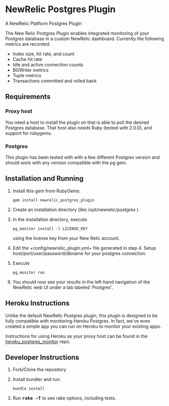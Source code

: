 NewRelic Postgres Plugin
========================

A NewRelic Platform Postgres Plugin

The New Relic Postgres Plugin enables integrated monitoring of your Postgres database in a custom NewRelic dashboard. Currently the following metrics are recorded:

* Index size, hit rate, and count
* Cache hit rate
* Idle and active connection counts
* BGWriter metrics
* Tuple metrics
* Transactions committed and rolled back

## Requirements

### Proxy host

You need a host to install the plugin on that is able to poll the desired Postgres database. That
host also needs Ruby (tested with 2.0.0), and support for rubygems.


### Postgres

This plugin has been tested with with a few different Postgres version and should work with any version compatible with the pg gem.


## Installation and Running

1. Install this gem from RubyGems:

      ```gem install newrelic_postgres_plugin```

2. Create an installation directory (like /opt/newrelic/postgres ).
3. In the installation directory, execute

      ```pg_monitor install -l LICENSE_KEY```

   using the license key from your New Relic account.
4. Edit the +config/newrelic_plugin.yml+ file generated in step 4.  Setup host/port/user/password/dbname for your postgres connection.
5. Execute

      ```pg_monitor run```

6. You should now see your results in the left-hand navigation of the NewRelic web UI under a tab labeled 'Postgres'.

## Heroku Instructions

Unlike the default NewRelic Postgres plugin, this plugin is designed to be fully compatible with monitoring Heroku Postgres. In fact, we've even created a simple app you can run on Heroku to monitor your existing apps.

Instructions for using Heroku as your proxy host can be found in the [heroku_postgres_monitor](https://github.com/GoBoundless/heroku_postgres_monitor) repo.

## Developer Instructions

1. Fork/Clone the repository
2. Install bundler and run:

      ```bundle install```

3. Run <b><tt>rake -T</tt></b> to see rake options, including tests.